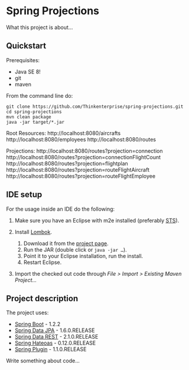 # Spring Projections

What this project is about...

## Quickstart

Prerequisites:
- Java SE 8!
- git
- maven

From the command line do:

```
git clone https://github.com/Thinkenterprise/spring-projections.git
cd spring-projections
mvn clean package
java -jar target/*.jar
```

Root Resources:
http://localhost:8080/aircrafts
http://localhost:8080/employees
http://localhost:8080/routes

Projections:
http://localhost:8080/routes?projection=connection
http://localhost:8080/routes?projection=connectionFlightCount
http://localhost:8080/routes?projection=flightplan
http://localhost:8080/routes?projection=routeFlightAircraft
http://localhost:8080/routes?projection=routeFlightEmployee


## IDE setup 

For the usage inside an IDE do the following:

1. Make sure you have an Eclipse with m2e installed (preferably [STS](http://spring.io/sts)).
2. Install [Lombok](http://projectlombok.org).
   1. Download it from the [project page](http://projectlombok.org/download.html).
   2. Run the JAR (double click or `java -jar …`).
   3. Point it to your Eclipse installation, run the install.
   4. Restart Eclipse.
   
3. Import the checked out code through *File > Import > Existing Maven Project…*

## Project description

The project uses:

- [Spring Boot](http://github.com/spring-projects/spring-boot) - 1.2.2
- [Spring Data JPA](http://github.com/spring-projects/spring-data-jpa) - 1.6.0.RELEASE
- [Spring Data REST](http://github.com/spring-projects/spring-data-rest) - 2.1.0.RELEASE
- [Spring Hateoas](http://github.com/spring-projects/spring-hateoas) - 0.12.0.RELEASE
- [Spring Plugin](http://github.com/spring-projects/spring-plugin) - 1.1.0.RELEASE

Write something about code...

